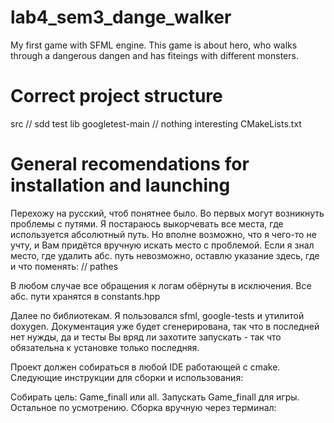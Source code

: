 # lab4_sem3_dange_walker
My first game with SFML engine.
This game is about hero, who walks through a dangerous dangen and has fiteings with different monsters.

# Correct project structure

src
    // sdd
test
    lib
        googletest-main
    // nothing interesting
CMakeLists.txt

# General recomendations for installation and launching

Перехожу на русский, чтоб понятнее было.
Во первых могут возникнуть проблемы с путями. Я постараюсь выкорчевать все места, где используется абсолютный путь.
Но вполне возможно, что я чего-то не учту, и Вам придётся вручную искать место с проблемой.
Если я знал место, где удалить абс. путь невозможно, оставлю указание здесь, где и что поменять:
// pathes

В любом случае все обращения к логам обёрнуты в исключения. Все абс. пути хранятся в constants.hpp

Далее по библиотекам. Я пользовался sfml, google-tests и утилитой doxygen. Документация уже будет сгенерирована, так что в последней нет нужды, да и тесты Вы вряд ли захотите запускать - так что обязательна к установке только последняя.

Проект должен собираться в любой IDE работающей с cmake. Следующие инструкции для сборки и использования:

Собирать цель: Game_finall или all. Запускать Game_finall для игры. Остальное по усмотрению.
Сборка вручную через терминал:

